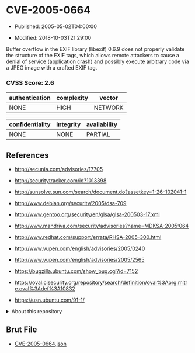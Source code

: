 # CVE-2005-0664

- Published: 2005-05-02T04:00:00

- Modified: 2018-10-03T21:29:00

Buffer overflow in the EXIF library (libexif) 0.6.9 does not properly validate the structure of the EXIF tags, which allows remote attackers to cause a denial of service (application crash) and possibly execute arbitrary code via a JPEG image with a crafted EXIF tag.

### CVSS Score: **2.6**

| authentication | complexity | vector |
| --- | --- | --- |
| NONE | HIGH | NETWORK |

| confidentiality | integrity | availability |
| --- | --- | --- |
| NONE | NONE | PARTIAL |

## References

* http://secunia.com/advisories/17705

* http://securitytracker.com/id?1013398

* http://sunsolve.sun.com/search/document.do?assetkey=1-26-102041-1

* http://www.debian.org/security/2005/dsa-709

* http://www.gentoo.org/security/en/glsa/glsa-200503-17.xml

* http://www.mandriva.com/security/advisories?name=MDKSA-2005:064

* http://www.redhat.com/support/errata/RHSA-2005-300.html

* http://www.vupen.com/english/advisories/2005/0240

* http://www.vupen.com/english/advisories/2005/2565

* https://bugzilla.ubuntu.com/show_bug.cgi?id=7152

* https://oval.cisecurity.org/repository/search/definition/oval%3Aorg.mitre.oval%3Adef%3A10832

* https://usn.ubuntu.com/91-1/

<details>
<summary>About this repository</summary> 

  This repository is part of the project [Live Hack CVE](https://github.com/Live-Hack-CVE). Main website can be found [www.live-hack.org](https://www.live-hack.org) 
  
  Made by [Sn0wAlice](https://github.com/Sn0wAlice) for the people that care about security and need to have a feed of the latest CVEs. Hope you enjoy it, don't forget to star the repo and follow me on [Twitter](https://twitter.com/Sn0wAlice) and [Github](https://github.com/Sn0wAlice). And that is my [personnal website](https://www.alice-snow.me/)

  - [Home Page](https://github.com/Live-Hack-CVE)
  - [Framework](https://github.com/Live-Hack-CVE/cve-framework)
  - [CVE database](https://github.com/Live-Hack-CVE/full_database)
  - [Changelog](https://github.com/Live-Hack-CVE/Changelog)
</details>

## Brut File

* [CVE-2005-0664.json](https://raw.githubusercontent.com/Live-Hack-CVE/full_database/main/cves/2005/CVE-2005-0664.json)

